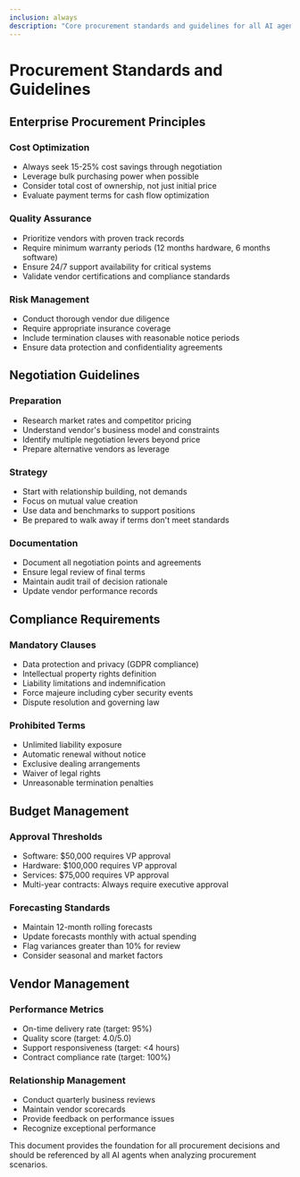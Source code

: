 ```yaml
---
inclusion: always
description: "Core procurement standards and guidelines for all AI agents"
---
```


# Procurement Standards and Guidelines

## Enterprise Procurement Principles

### Cost Optimization
- Always seek 15-25% cost savings through negotiation
- Leverage bulk purchasing power when possible
- Consider total cost of ownership, not just initial price
- Evaluate payment terms for cash flow optimization

### Quality Assurance
- Prioritize vendors with proven track records
- Require minimum warranty periods (12 months hardware, 6 months software)
- Ensure 24/7 support availability for critical systems
- Validate vendor certifications and compliance standards

### Risk Management
- Conduct thorough vendor due diligence
- Require appropriate insurance coverage
- Include termination clauses with reasonable notice periods
- Ensure data protection and confidentiality agreements

## Negotiation Guidelines

### Preparation
- Research market rates and competitor pricing
- Understand vendor's business model and constraints
- Identify multiple negotiation levers beyond price
- Prepare alternative vendors as leverage

### Strategy
- Start with relationship building, not demands
- Focus on mutual value creation
- Use data and benchmarks to support positions
- Be prepared to walk away if terms don't meet standards

### Documentation
- Document all negotiation points and agreements
- Ensure legal review of final terms
- Maintain audit trail of decision rationale
- Update vendor performance records

## Compliance Requirements

### Mandatory Clauses
- Data protection and privacy (GDPR compliance)
- Intellectual property rights definition
- Liability limitations and indemnification
- Force majeure including cyber security events
- Dispute resolution and governing law

### Prohibited Terms
- Unlimited liability exposure
- Automatic renewal without notice
- Exclusive dealing arrangements
- Waiver of legal rights
- Unreasonable termination penalties

## Budget Management

### Approval Thresholds
- Software: $50,000 requires VP approval
- Hardware: $100,000 requires VP approval
- Services: $75,000 requires VP approval
- Multi-year contracts: Always require executive approval

### Forecasting Standards
- Maintain 12-month rolling forecasts
- Update forecasts monthly with actual spending
- Flag variances greater than 10% for review
- Consider seasonal and market factors

## Vendor Management

### Performance Metrics
- On-time delivery rate (target: 95%)
- Quality score (target: 4.0/5.0)
- Support responsiveness (target: <4 hours)
- Contract compliance rate (target: 100%)

### Relationship Management
- Conduct quarterly business reviews
- Maintain vendor scorecards
- Provide feedback on performance issues
- Recognize exceptional performance

This document provides the foundation for all procurement decisions and should be referenced by all AI agents when analyzing procurement scenarios.